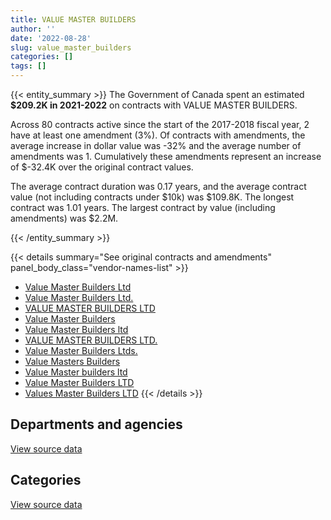 ```yaml
---
title: VALUE MASTER BUILDERS
author: ''
date: '2022-08-28'
slug: value_master_builders
categories: []
tags: []
---
```


<script src="/rmarkdown-libs/htmlwidgets/htmlwidgets.js"></script>
<link href="/rmarkdown-libs/datatables-css/datatables-crosstalk.css" rel="stylesheet" />
<script src="/rmarkdown-libs/datatables-binding/datatables.js"></script>
<script src="/rmarkdown-libs/jquery/jquery-3.6.0.min.js"></script>
<link href="/rmarkdown-libs/dt-core-bootstrap/css/dataTables.bootstrap.min.css" rel="stylesheet" />
<link href="/rmarkdown-libs/dt-core-bootstrap/css/dataTables.bootstrap.extra.css" rel="stylesheet" />
<script src="/rmarkdown-libs/dt-core-bootstrap/js/jquery.dataTables.min.js"></script>
<script src="/rmarkdown-libs/dt-core-bootstrap/js/dataTables.bootstrap.min.js"></script>
<link href="/rmarkdown-libs/crosstalk/css/crosstalk.min.css" rel="stylesheet" />
<script src="/rmarkdown-libs/crosstalk/js/crosstalk.min.js"></script>
<script src="/rmarkdown-libs/htmlwidgets/htmlwidgets.js"></script>
<link href="/rmarkdown-libs/datatables-css/datatables-crosstalk.css" rel="stylesheet" />
<script src="/rmarkdown-libs/datatables-binding/datatables.js"></script>
<script src="/rmarkdown-libs/jquery/jquery-3.6.0.min.js"></script>
<link href="/rmarkdown-libs/dt-core-bootstrap/css/dataTables.bootstrap.min.css" rel="stylesheet" />
<link href="/rmarkdown-libs/dt-core-bootstrap/css/dataTables.bootstrap.extra.css" rel="stylesheet" />
<script src="/rmarkdown-libs/dt-core-bootstrap/js/jquery.dataTables.min.js"></script>
<script src="/rmarkdown-libs/dt-core-bootstrap/js/dataTables.bootstrap.min.js"></script>
<link href="/rmarkdown-libs/crosstalk/css/crosstalk.min.css" rel="stylesheet" />
<script src="/rmarkdown-libs/crosstalk/js/crosstalk.min.js"></script>

{{< entity_summary >}}
The Government of Canada spent an estimated **\$209.2K in 2021-2022** on contracts with VALUE MASTER BUILDERS.

Across 80 contracts active since the start of the 2017-2018 fiscal year, 2 have at least one amendment (3%). Of contracts with amendments, the average increase in dollar value was -32% and the average number of amendments was 1. Cumulatively these amendments represent an increase of \$-32.4K over the original contract values.

The average contract duration was 0.17 years, and the average contract value (not including contracts under \$10k) was \$109.8K. The longest contract was 1.01 years. The largest contract by value (including amendments) was \$2.2M.

{{< /entity_summary >}}

{{< details summary="See original contracts and amendments" panel_body_class="vendor-names-list" >}}
- [Value Master Builders Ltd](https://search.open.canada.ca/en/ct/?sort=contract_value_f%20desc&page=1&search_text=%22Value%20Master%20Builders%20Ltd%22)
- [Value Master Builders Ltd.](https://search.open.canada.ca/en/ct/?sort=contract_value_f%20desc&page=1&search_text=%22Value%20Master%20Builders%20Ltd.%22)
- [VALUE MASTER BUILDERS LTD](https://search.open.canada.ca/en/ct/?sort=contract_value_f%20desc&page=1&search_text=%22VALUE%20MASTER%20BUILDERS%20LTD%22)
- [Value Master Builders](https://search.open.canada.ca/en/ct/?sort=contract_value_f%20desc&page=1&search_text=%22Value%20Master%20Builders%22)
- [Value Master Builders ltd](https://search.open.canada.ca/en/ct/?sort=contract_value_f%20desc&page=1&search_text=%22Value%20Master%20Builders%20ltd%22)
- [VALUE MASTER BUILDERS LTD.](https://search.open.canada.ca/en/ct/?sort=contract_value_f%20desc&page=1&search_text=%22VALUE%20MASTER%20BUILDERS%20LTD.%22)
- [Value Master Builders Ltds.](https://search.open.canada.ca/en/ct/?sort=contract_value_f%20desc&page=1&search_text=%22Value%20Master%20Builders%20Ltds.%22)
- [Value Masters Builders](https://search.open.canada.ca/en/ct/?sort=contract_value_f%20desc&page=1&search_text=%22Value%20Masters%20Builders%22)
- [Value Master builders ltd](https://search.open.canada.ca/en/ct/?sort=contract_value_f%20desc&page=1&search_text=%22Value%20Master%20builders%20ltd%22)
- [Value Master Builders LTD](https://search.open.canada.ca/en/ct/?sort=contract_value_f%20desc&page=1&search_text=%22Value%20Master%20Builders%20LTD%22)
- [Values Master Builders LTD](https://search.open.canada.ca/en/ct/?sort=contract_value_f%20desc&page=1&search_text=%22Values%20Master%20Builders%20LTD%22)
{{< /details >}}

## Departments and agencies

<div id="htmlwidget-1" style="width:100%;height:auto;" class="datatables html-widget"></div>
<script type="application/json" data-for="htmlwidget-1">{"x":{"style":"bootstrap","filter":"none","vertical":false,"data":[["<a href=\"/departments/dnd-mdn/\">National Defence<\/a>"],[2390569.93],[349784.51],[253584.29],[209182.66]],"container":"<table class=\"table table-striped table-hover row-border order-column display\">\n  <thead>\n    <tr>\n      <th>Department<\/th>\n      <th>2018-2019<\/th>\n      <th>2019-2020<\/th>\n      <th>2020-2021<\/th>\n      <th>2021-2022<\/th>\n    <\/tr>\n  <\/thead>\n<\/table>","options":{"order":[[4,"desc"]],"pageLength":10,"autoWidth":true,"columnDefs":[{"targets":1,"render":"function(data, type, row, meta) {\n    return type !== 'display' ? data : DTWidget.formatCurrency(data, \"$\", 2, 3, \",\", \".\", true, null);\n  }"},{"targets":2,"render":"function(data, type, row, meta) {\n    return type !== 'display' ? data : DTWidget.formatCurrency(data, \"$\", 2, 3, \",\", \".\", true, null);\n  }"},{"targets":3,"render":"function(data, type, row, meta) {\n    return type !== 'display' ? data : DTWidget.formatCurrency(data, \"$\", 2, 3, \",\", \".\", true, null);\n  }"},{"targets":4,"render":"function(data, type, row, meta) {\n    return type !== 'display' ? data : DTWidget.formatCurrency(data, \"$\", 2, 3, \",\", \".\", true, null);\n  }"},{"width":"16%","targets":[1,2,3,4]},{"className":"dt-right","targets":[1,2,3,4]}],"orderClasses":false}},"evals":["options.columnDefs.0.render","options.columnDefs.1.render","options.columnDefs.2.render","options.columnDefs.3.render"],"jsHooks":[]}</script>
<p class="text-right">
<a href="https://github.com/GoC-Spending/contracts-data/tree/main/data/out/vendors/value_master_builders/summary_by_fiscal_year_by_department.csv" class="source-data-link btn btn-link">View source data</a>
</p>

## Categories

<div id="htmlwidget-2" style="width:100%;height:auto;" class="datatables html-widget"></div>
<script type="application/json" data-for="htmlwidget-2">{"x":{"style":"bootstrap","filter":"none","vertical":false,"data":[["<a href=\"/categories/facilities_and_construction/\">Facilities and construction<\/a>","<a href=\"/categories/office_management/\">Office management<\/a>","<a href=\"/categories/professional_services/\">Professional services<\/a>","<a href=\"/categories/industrial_products_and_services/\">Industrial products and services<\/a>"],[1897945.14,null,258279.44,234345.34],[237522.69,null,112261.82,null],[null,28323.76,225260.53,null],[null,null,209182.66,null]],"container":"<table class=\"table table-striped table-hover row-border order-column display\">\n  <thead>\n    <tr>\n      <th>Category<\/th>\n      <th>2018-2019<\/th>\n      <th>2019-2020<\/th>\n      <th>2020-2021<\/th>\n      <th>2021-2022<\/th>\n    <\/tr>\n  <\/thead>\n<\/table>","options":{"order":[[4,"desc"]],"dom":"t","pageLength":30,"autoWidth":true,"columnDefs":[{"targets":1,"render":"function(data, type, row, meta) {\n    return type !== 'display' ? data : DTWidget.formatCurrency(data, \"$\", 2, 3, \",\", \".\", true, null);\n  }"},{"targets":2,"render":"function(data, type, row, meta) {\n    return type !== 'display' ? data : DTWidget.formatCurrency(data, \"$\", 2, 3, \",\", \".\", true, null);\n  }"},{"targets":3,"render":"function(data, type, row, meta) {\n    return type !== 'display' ? data : DTWidget.formatCurrency(data, \"$\", 2, 3, \",\", \".\", true, null);\n  }"},{"targets":4,"render":"function(data, type, row, meta) {\n    return type !== 'display' ? data : DTWidget.formatCurrency(data, \"$\", 2, 3, \",\", \".\", true, null);\n  }"},{"width":"16%","targets":[1,2,3,4]},{"className":"dt-right","targets":[1,2,3,4]}],"orderClasses":false,"lengthMenu":[10,25,30,50,100]}},"evals":["options.columnDefs.0.render","options.columnDefs.1.render","options.columnDefs.2.render","options.columnDefs.3.render"],"jsHooks":[]}</script>
<p class="text-right">
<a href="https://github.com/GoC-Spending/contracts-data/tree/main/data/out/vendors/value_master_builders/summary_by_fiscal_year_by_category.csv" class="source-data-link btn btn-link">View source data</a>
</p>
